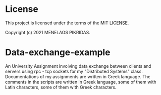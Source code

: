# License

This project is licensed under the terms of the MIT [LICENSE](https://github.com/Pikridas/RPC---TCP-data-exchange-example/blob/master/LICENSE).

Copyright (c) 2021 MENELAOS PIKRIDAS.

# Data-exchange-example
An University Assignment involving data exchange between clients and servers using rpc - tcp sockets for my "Distributed Systems" class.
Documentations of my assignments are written in Greek language. 
The comments in the scripts are written in Greek language, some of them with Latin characters, some of them with Greek characters. 
